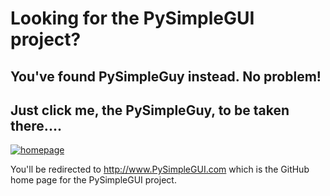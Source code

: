 # Looking for the PySimpleGUI project?

## You've found PySimpleGuy instead.  No problem!
## Just click me, the PySimpleGuy, to be taken there....


[![homepage](https://user-images.githubusercontent.com/88679662/128749957-88111257-7268-4074-b2a9-4be6bf6b6b7b.png)](http://www.PySimpleGUI.com)

You'll be redirected to http://www.PySimpleGUI.com which is the GitHub home page for the PySimpleGUI project.
